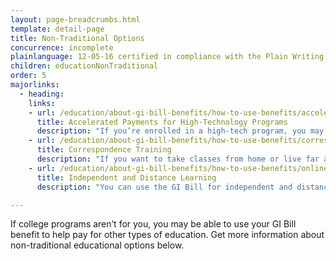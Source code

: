```yaml
---
layout: page-breadcrumbs.html
template: detail-page
title: Non-Traditional Options
concurrence: incomplete
plainlanguage: 12-05-16 certified in compliance with the Plain Writing Act
children: educationNonTraditional
order: 5
majorlinks:
  - heading:
    links:
    - url: /education/about-gi-bill-benefits/how-to-use-benefits/accelerated-programs/
      title: Accelerated Payments for High-Technology Programs
      description: "If you’re enrolled in a high-tech program, you may be able to get a lump-sum payment to cover the cost for these courses."
    - url: /education/about-gi-bill-benefits/how-to-use-benefits/correspondence-training/
      title: Correspondence Training
      description: "If you want to take classes from home or live far away from any schools, doing coursework by mail might be a good option for you."
    - url: /education/about-gi-bill-benefits/how-to-use-benefits/online-distance-learning/
      title: Independent and Distance Learning
      description: "You can use the GI Bill for independent and distance learning online."

---
```


<div class="va-introtext">

If college programs aren’t for you, you may be able to use your GI Bill benefit to help pay for other types of education. Get more information about non-traditional educational options below.

</div>
